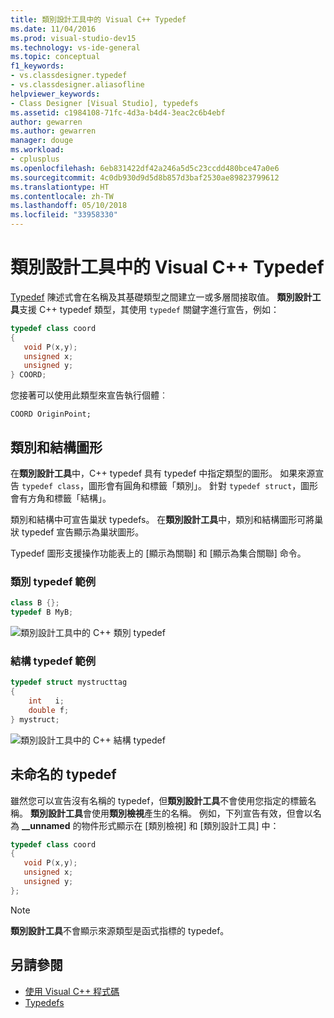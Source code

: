 ```yaml
---
title: 類別設計工具中的 Visual C++ Typedef
ms.date: 11/04/2016
ms.prod: visual-studio-dev15
ms.technology: vs-ide-general
ms.topic: conceptual
f1_keywords:
- vs.classdesigner.typedef
- vs.classdesigner.aliasofline
helpviewer_keywords:
- Class Designer [Visual Studio], typedefs
ms.assetid: c1984108-71fc-4d3a-b4d4-3eac2c6b4ebf
author: gewarren
ms.author: gewarren
manager: douge
ms.workload:
- cplusplus
ms.openlocfilehash: 6eb831422df42a246a5d5c23ccdd480bce47a0e6
ms.sourcegitcommit: 4c0db930d9d5d8b857d3baf2530ae89823799612
ms.translationtype: HT
ms.contentlocale: zh-TW
ms.lasthandoff: 05/10/2018
ms.locfileid: "33958330"
---
```

# <a name="visual-c-typedefs-in-class-designer"></a>類別設計工具中的 Visual C++ Typedef

[Typedef](/cpp/cpp/aliases-and-typedefs-cpp#typedefs) 陳述式會在名稱及其基礎類型之間建立一或多層間接取值。 **類別設計工具**支援 C++ typedef 類型，其使用 `typedef` 關鍵字進行宣告，例如：

```cpp
typedef class coord
{
   void P(x,y);
   unsigned x;
   unsigned y;
} COORD;
```

您接著可以使用此類型來宣告執行個體︰

`COORD OriginPoint;`

## <a name="class-and-struct-shapes"></a>類別和結構圖形

在**類別設計工具**中，C++ typedef 具有 typedef 中指定類型的圖形。 如果來源宣告 `typedef class`，圖形會有圓角和標籤「類別」。 針對 `typedef struct`，圖形會有方角和標籤「結構」。

類別和結構中可宣告巢狀 typedefs。 在**類別設計工具**中，類別和結構圖形可將巢狀 typedef 宣告顯示為巢狀圖形。

Typedef 圖形支援操作功能表上的 [顯示為關聯] 和 [顯示為集合關聯] 命令。

### <a name="class-typedef-example"></a>類別 typedef 範例

```cpp
class B {};
typedef B MyB;
```

![類別設計工具中的 C++ 類別 typedef](media/cpp-class-typedef.png)

### <a name="struct-typedef-example"></a>結構 typedef 範例

```cpp
typedef struct mystructtag
{
    int   i;
    double f;
} mystruct;
```

![類別設計工具中的 C++ 結構 typedef](media/cpp-struct-typedef.png)

## <a name="unnamed-typedefs"></a>未命名的 typedef

雖然您可以宣告沒有名稱的 typedef，但**類別設計工具**不會使用您指定的標籤名稱。 **類別設計工具**會使用**類別檢視**產生的名稱。 例如，下列宣告有效，但會以名為 **__unnamed** 的物件形式顯示在 [類別檢視] 和 [類別設計工具] 中：

```cpp
typedef class coord
{
   void P(x,y);
   unsigned x;
   unsigned y;
};
```

> [!NOTE]
> **類別設計工具**不會顯示來源類型是函式指標的 typedef。

## <a name="see-also"></a>另請參閱

- [使用 Visual C++ 程式碼](working-with-visual-cpp-code.md)
- [Typedefs](/cpp/cpp/aliases-and-typedefs-cpp#typedefs)